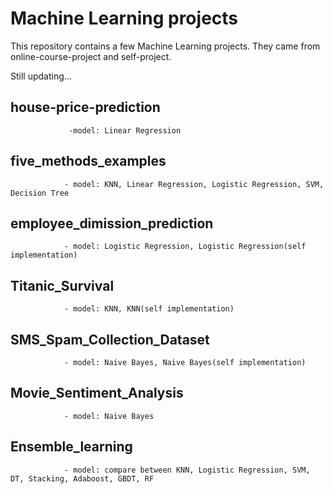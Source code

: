 # Machine Learning projects
This repository contains a few Machine Learning projects. They came from online-course-project and self-project.

Still updating...






## house-price-prediction

                 -model: Linear Regression
                
## five_methods_examples

                - model: KNN, Linear Regression, Logistic Regression, SVM, Decision Tree
                
## employee_dimission_prediction

                - model: Logistic Regression, Logistic Regression(self implementation)
                
## Titanic_Survival

                - model: KNN, KNN(self implementation)
                
## SMS_Spam_Collection_Dataset

                - model: Naive Bayes, Naive Bayes(self implementation)
                
## Movie_Sentiment_Analysis

                - model: Naive Bayes
                
## Ensemble_learning

                - model: compare between KNN, Logistic Regression, SVM, DT, Stacking, Adaboost, GBDT, RF
